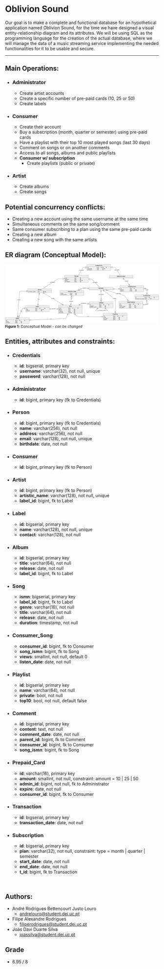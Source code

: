 # Oblivion Sound
Our goal is to make a complete and functional database for an hypothetical application named Oblivion Sound, for the time we have designed a visual entity-relationship diagram and its attributes.  We will be using SQL as the programming language for the creation of the actual database, where we will manage the data of a music streaming service implementing the needed functionalities for it to be usable and secure.  

---
## Main Operations:
- ### **Administrator**
  - Create artist accounts
  - Create a specific number of pre-paid cards (10, 25 or 50)
  - Create labels
- ### **Consumer**
  - Create their account
  - Buy a subscription (month, quarter or semester) using pre-paid cards
  - Have a playlist with their top 10 most played songs (last 30 days)
  - Comment on songs or on another comments
  - Access to all songs, albums and public playlists
  - **Consumer w/ subscription**
    - Create playlists (public or private)
- ### **Artist**
  - Create albums
  - Create songs


## Potential concurrency conflicts:
- Creating a new account using the same username at the same time
- Simultaneous comments on the same song/comment
- Same consumer subscribing to a plan using the same pre-paid cards
- Creating a new album
- Creating a new song with the same artists


## ER diagram (Conceptual Model):
<div>
  <img src="./assets/images/conceptual.png" style="margin-bottom: -8px;">
  <sub><b>Figure 1:</b> Conceptual Model - <i>can be changed</i></sub>
</div>

## Entities, attributes and constraints:
- ### **Credentials**
  - **id**: bigserial, primary key
  - **username**: varchar(32), not null, unique
  - **password**: varchar(128), not null
- ### **Administrator**
  - **id**: bigint, primary key (fk to Credentials)
- ### **Person**
  - **id**: bigint, primary key (fk to Credentials)
  - **name**: varchar(256), not null
  - **address**: varchar(256), not null
  - **email**: varchar(128), not null, unique
  - **birthdate**: date, not null
- ### **Consumer**
  - **id**: bigint, primary key (fk to Person)
- ### **Artist**
  - **id**: bigint, primary key (fk to Person)
  - **artistic_name**: varchar(128), not null, unique
  - **label_id**: bigint, fk to Label
- ### **Label**
  - **id**: bigserial, primary key
  - **name**: varchar(128), not null, unique
  - **contact**: varchar(128), not null
- ### **Album**
  - **id**: bigserial, primary key
  - **title**: varchar(64), not null
  - **release**: date, not null
  - **label_id**: bigint, fk to Label
- ### **Song**
  - **ismn**: bigserial, primary key
  - **label_id**: bigint, fk to Label
  - **genre**: varchar(16), not null
  - **title**: varchar(64), not null
  - **release**: date, not null
  - **duration**: timestamp, not null
- ### **Consumer_Song**
  - **consumer_id**: bigint, fk to Consumer
  - **song_ismn**: bigint, fk to Song
  - **views**: smallint, not null, default 0
  - **listen_date**: date, not null
- ### **Playlist**
  - **id**: bigserial, primary key
  - **name**: varchar(64), not null
  - **private**: bool, not null
  - **top10**: bool, not null, default false
- ### **Comment**
  - **id**: bigserial, primary key
  - **content**: text, not null
  - **comment_date**: date, not null
  - **parent_id**: bigint, fk to Comment
  - **consumer_id**: bigint, fk to Consumer
  - **song_ismn**: bigint, fk to Song
- ### **Prepaid_Card**
  - **id**: varchar(16), primary key
  - **amount**: smallint, not null, constraint: amount = 10 | 25 | 50
  - **admin_id**: bigint, not null, fk to Administrator
  - **expire**: date, not null
  - **consumer_id**: bigint, fk to Consumer
- ### **Transaction**
  - **id**: bigserial, primary key
  - **transaction_date**: date, not null
- ### **Subscription**
  - **id**: bigserial, primary key
  - **plan**: varchar(32), not null, constraint: type = month | quarter | semester
  - **start_date**: date, not null
  - **end_date**: date, not null
  - **t_id**: bigint, fk to Transaction

<br>

## Authors:
- André Rodrigues Bettencourt Justo Louro
  - andrelouro@student.dei.uc.pt
- Filipe Alexandre Rodrigues
  - filiperodrigues@student.dei.uc.pt
- Joás Davi Duarte Silva
  - joassilva@student.dei.uc.pt

## Grade
- 6.95 / 8
